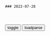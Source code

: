 ```tip
### 2022-07-28
```

<table id="tbc" style="white-space:pre-wrap">
</table>
<button onclick="toggleb()">toggle</button>
<button onclick="loadparse()">loadparse</button>
<br>
<!-- 🌸<br>🍅-　-🍑<hr>🍀 -->
<pre>
<textarea rows="30" cols="100" style="display: none" id="tar">

“饭圈”的背后隐藏着什么？女孩泪目讲述：追星“毁”了我的一生
https://mbd.baidu.com/newspage/data/landingsuper?context=%7B%22nid%22%3A%22news_9755749042950772432%22%7D&n_type=-1&p_from=-1

<font size="1" style="color:#DCDCDC">2022-07-28</font>

重庆一罪犯被执行死刑：为用钱财取悦女主播，杀亲生儿子骗保-度小视
https://quanmin.baidu.com/v/3040721506784520897

<font size="1" style="color:#DCDCDC">2022-07-28</font>

诸葛亮精心挑选的姜维，为何后期不堪一击？其实原因很简单
https://mbd.baidu.com/newspage/data/landingsuper?context=%7B%22nid%22%3A%22news_9657426615837732911%22%7D&n_type=-1&p_from=-1

g家全军安危系于姜维一身
https://pics0.baidu.com/feed/bd315c6034a85edf2de58d3e4be9bc29dc54758d.png?token=25ca738a8ec0b0798a90d9a8f072990c

刘备在的时候，大家尚可看着“光复汉室”的画大饼乐呵一阵子，心甘情愿地为之奉献，可是刘备死了那么久了，大家还只是守着眼前一亩三分地，这就让人怀疑了。

换句话说，百x们开始不再相信蜀汉g方描绘的那个“复兴之梦”，大家一致认为主战派包括那个曾经神机妙算的诸葛亮，都是疯子和野心家。可是，这么些年供给军队的粮草，可是实实在在从自己家里克扣出来的。

<font size="1" style="color:#DCDCDC">2022-07-28</font>

网传死亡小鸟会传播猴痘病毒是假的
https://media2.hndt.com/data_01/1/1/2022/07/28/6717b4960d2775f95067973974e657a4_750.png

上海一医院8000元招疫苗接种志愿者
http://news.hnr.cn/shxw/article/1/1552514115375566850

<font size="1" style="color:#DCDCDC">2022-07-28</font>

只用了4针，就让二舅变成残疾人，这针真厉害
https://baijiahao.baidu.com/s?id=1739421866649458889&wfr=spider&for=pc

<font size="1" style="color:#DCDCDC">2022-07-28</font>

把二舅打残的那一针，到底是什么针？医生说这种情况很常见！
https://mbd.baidu.com/newspage/data/videolanding?nid=sv_5017180822754273103&sourceFrom=pc_feedlist

<font size="1" style="color:#DCDCDC">2022-07-28</font>

蓬佩奥搭车怂恿“南希，我和你一起去台湾”......zg记者反问：这次想拿多少钱？
https://export.shobserver.com/baijiahao/html/512309.html

<font size="1" style="color:#DCDCDC">2022-07-28</font>

苏东坡与佛印趣事，眼中有什么心中就有什么|苏轼|佛法|和尚|问佛_网易订阅
https://www.163.com/dy/article/GQ3EQA9O0528O0PU.html

<font size="1" style="color:#DCDCDC">2022-07-28</font>

“佛由心生，心中有佛，所见万物皆是佛；心中是牛屎，所见皆化为牛屎。”
http://www.360doc.com/content/17/0117/00/39429639_622947066.shtml

<font size="1" style="color:#DCDCDC">2022-07-28</font>

罗永浩语录（一）：在妓女的眼中，这个世界上没有女人是不卖的|芙蓉姐姐|郭德纲|马克思|高尚_网易订阅
https://www.163.com/dy/article/H0J6PJH905428WKE.html

<font size="1" style="color:#DCDCDC">2022-07-28</font>

什么原理？打造可以制冷的空调，为什么要有一根管子连接室外
https://mbd.baidu.com/newspage/data/videolanding?nid=sv_7330640634130710750&sourceFrom=rec

<font size="1" style="color:#DCDCDC">2022-07-28</font>

为什么站在高楼，会有往下跳的冲动？
https://mbd.baidu.com/newspage/data/videolanding?nid=sv_12705536076054415062&sourceFrom=rec

<font size="1" style="color:#DCDCDC">2022-07-28</font>

人体就是一个“宇宙”，你敢相信吗？
https://mbd.baidu.com/newspage/data/videolanding?nid=sv_4453481625089214316&sourceFrom=rec

<font size="1" style="color:#DCDCDC">2022-07-28</font>

人眼像素高达5.76亿，占用大脑65%“内存”，进化论真的能解释？
https://mbd.baidu.com/newspage/data/videolanding?nid=sv_2150291009532047233&sourceFrom=rec

<font size="1" style="color:#DCDCDC">2022-07-28</font>

mp3是如何骗过你耳朵的？
https://mbd.baidu.com/newspage/data/videolanding?nid=sv_14210031809060848804&sourceFrom=rec

<font size="1" style="color:#DCDCDC">2022-07-28</font>

阿司匹林是如何被发现的？
https://mbd.baidu.com/newspage/data/videolanding?nid=sv_17045442466253371578&sourceFrom=rec

吃了h洛因要不酸了，腿也不疼了，80岁的老太太都能去跳绳了。就连抑郁症病人的世界，都变得阳光灿烂。

<font size="1" style="color:#DCDCDC">2022-07-28</font>

用水作燃料，居然真的可以太帅了，这样可以解决能源问题吗？
https://mbd.baidu.com/newspage/data/videolanding?nid=sv_16560609252883453011&sourceFrom=rec

<font size="1" style="color:#DCDCDC">2022-07-28</font>

“水转印”是什么，物件放在水上压一压就能印上图案，什么原理？
https://mbd.baidu.com/newspage/data/videolanding?nid=sv_10951350844722973495&sourceFrom=rec

湿拓，水贴纸。

<font size="1" style="color:#DCDCDC">2022-07-28</font>

“星岩”是什么？用高温加热鸡蛋，有趣的现象发生了
https://mbd.baidu.com/newspage/data/videolanding?nid=sv_10405164415624911078&sourceFrom=pc_feedlist

<font size="1" style="color:#DCDCDC">2022-07-28</font>

为什么河流总是弯弯曲曲的？搅动一杯茶水，有趣的现象发生了
https://mbd.baidu.com/newspage/data/videolanding?nid=sv_11606200292245993759&sourceFrom=rec

二次流，鼠子一家悲剧。

<font size="1" style="color:#DCDCDC">2022-07-28</font>

不可思议的鲁本斯管，只要接上音响就能让火焰跳舞，你知道原理吗
https://mbd.baidu.com/newspage/data/videolanding?nid=sv_7925532534409024557&sourceFrom=rec

f中的羊驼
共振的原理都懂， 但老外能把它鼓捣成好玩的东西， 而我们能把它延伸成100道练习题。 
39赞

b度网友d41924b689
确实

　zyhxczy
国外的发明多是人家有时间

<font size="1" style="color:#DCDCDC">2022-07-28</font>

声音的形状长什么样子？用弓拉动金属板，有趣的现象发生了
https://mbd.baidu.com/newspage/data/videolanding?nid=sv_5443348178435188053&sourceFrom=pc_feedlist

克拉尼图形，鲁本斯管。

<font size="1" style="color:#DCDCDC">2022-07-28</font>

从H2O说阴阳
http://www.360doc.com/content/16/0908/09/16043777_589238509.shtml

氧是阴离子；氢为阳离子。

<font size="1" style="color:#DCDCDC">2022-07-28</font>

水的结构之所以复杂，主要是它的量子效应，来涨知识｜科幻地带
https://mbd.baidu.com/newspage/data/videolanding?nid=sv_2823227634001837256&sourceFrom=pc_feedlist

<font size="1" style="color:#DCDCDC">2022-07-28</font>

流水线生产，AI配音的电影解说，正在让几千万人欲罢不能
https://m.thepaper.cn/baijiahao_19193416

“ 注意看，这个男人正在吃饭。 ”
“ 注意看，就在刚刚，这个男人遇上了佛波乐 ”。
https://imagepphcloud.thepaper.cn/pph/image/207/845/724.jpg

<font size="1" style="color:#DCDCDC">2022-07-28</font>

自动剥壳机的原理竟是如此简单，以后不管是鹌鹑蛋还是鸡蛋都能剥
https://mbd.baidu.com/newspage/data/videolanding?nid=sv_5973294646866346829&sourceFrom=pc_feedlist

<font size="1" style="color:#DCDCDC">2022-07-28</font>

【疫情防控·暖心瞬间】以爱的名义 共同守护我们的家——l州
https://m.thepaper.cn/baijiahao_19118932

<font size="1" style="color:#DCDCDC">2022-07-28</font>

借以爱的名义要求和控制别人，那不是爱！
https://baijiahao.baidu.com/s?id=1727425108404455250&wfr=spider&for=pc

<font size="1" style="color:#DCDCDC">2022-07-28</font>

「疫情防控·暖心瞬间」来自临洮的120吨爱心果蔬l州市七里河区已签收
https://baijiahao.baidu.com/s?id=1739450863018062302&wfr=spider&for=pc

<font size="1" style="color:#DCDCDC">2022-07-28</font>

捐赠蔬菜腐烂，被大量丢弃？辽宁早已预判，全程录音录像
https://baijiahao.baidu.com/s?id=1732989832130454775&wfr=spider&for=pc

<font size="1" style="color:#DCDCDC">2022-07-28</font>

云南捐赠上海蔬菜物资被转卖，男子从中牟利寒了两地人m的心
https://baijiahao.baidu.com/s?id=1731080948860402414&wfr=spider&for=pc

<font size="1" style="color:#DCDCDC">2022-07-28</font>

【疫情防控 暖心瞬间】疫情无情人有情 隔离病毒不隔爱
https://mp.weixin.qq.com/s?__biz=MzI0NTM3NDI3Nw==&mid=2247486938&idx=1&sn=7093c94aee1f05c4712aed5c7f6a085e&chksm=e94ec1f0de3948e6ca96e3ea771cdebfc16f29965d8fc02ee1102b535b13d0b26665105bf349&scene=27

<font size="1" style="color:#DCDCDC">2022-07-28</font>

婴幼儿被单独隔离！这是“z府规定”！谁应该反思？_腾讯新闻
https://new.qq.com/omn/20220404/20220404A01I6500.html

<font size="1" style="color:#DCDCDC">2022-07-28</font>

国际象棋机器人夹断7岁男孩手指，原因是「棋手违反安全规则」？
https://baijiahao.baidu.com/s?id=1739405274259479485

https://pic.rmb.bdstatic.com/bjh/down/886bd2a0424e8445b7913f9aab1385c4.gif
https://pic.rmb.bdstatic.com/bjh/news/5f449170de5c74489e82832186ba4a1e.gif
https://pic.rmb.bdstatic.com/bjh/news/b1d1edef82dacfa4e7b6524e83cc4063.gif

<font size="1" style="color:#DCDCDC">2022-07-28</font>

仅做两项修改，苹果就让StyleGANv2获得了3D生成能力
https://mbd.baidu.com/newspage/data/landingsuper?context=%7B%22nid%22%3A%22news_9638417146482584572%22%7D&n_type=1&p_from=3

https://pic.rmb.bdstatic.com/bjh/down/dfba2992d3ce9eca86967e0a7c64d1ac.gif
https://pic.rmb.bdstatic.com/bjh/down/12e13cc6ae95584b5d79a8462df5b136.gif
https://pic.rmb.bdstatic.com/bjh/down/85b1a461def74418ccbeae05d4a14e5a.gif

<font size="1" style="color:#DCDCDC">2022-07-28</font>

《哈利·波特》的赫敏本该长这样？DALL·E2「还原」小说人物形象
https://mbd.baidu.com/newspage/data/landingsuper?context=%7B%22nid%22%3A%22news_9405711892610178727%22%7D&n_type=-1&p_from=-1

https://pics3.baidu.com/feed/7af40ad162d9f2d30f7eeeb8b27d3e196227cc92.jpeg?token=31955eb69a16dca4ea133255b25faa85
https://pics4.baidu.com/feed/3bf33a87e950352aeb5372494fd24ff8b3118bd8.jpeg?token=57cd90e59762d6d3d4063a23a53b29bc
https://pics3.baidu.com/feed/77c6a7efce1b9d16e1880c18e84f00858d546493.jpeg?token=ed4db98358169284353ec90f355b4006
https://pics0.baidu.com/feed/5bafa40f4bfbfbeddea6a8a76761433cadc31f82.jpeg?token=993c506164a526f23f074c77e269baea
https://pics7.baidu.com/feed/cc11728b4710b912da1521f1e36c480993452200.jpeg?token=61580c7bcf9ef5afdaf76a32ef8c9eaa
https://pics6.baidu.com/feed/18d8bc3eb13533fa4298879fb242491540345bf4.jpeg?token=7d67b5025d0cec2ec33b653230348b7a

<font size="1" style="color:#DCDCDC">2022-07-28</font>

一禅：判断一个人爱不爱你，就看TA是否肯为你做这件事
https://mbd.baidu.com/newspage/data/videolanding?nid=sv_8091858793850968257&sourceFrom=pc_feedlist

<font size="1" style="color:#DCDCDC">2022-07-28</font>

巴媒：zg人怒火中烧
https://mbd.baidu.com/newspage/data/landingsuper?context=%7B%22nid%22%3A%22news_9687426026096465251%22%7D&n_type=-1&p_from=-1

与现在相比，那是一个相对无辜的时代。现在选举堕落的小丑担任最高职位正日益成为常态。

<font size="1" style="color:#DCDCDC">2022-07-28</font>

特朗普重返华盛顿演讲：“这个g家正走向地狱”
https://mbd.baidu.com/newspage/data/landingsuper?context=%7B%22nid%22%3A%22news_9406558559516753062%22%7D&n_type=-1&p_from=-1

<font size="1" style="color:#DCDCDC">2022-07-28</font>

小爸妈：后妈是个游戏高手，小宇甘拜下风，彻底心服口服了
https://mbd.baidu.com/newspage/data/videolanding?nid=sv_15167435163751548565&sourceFrom=pc_feedlist

<font size="1" style="color:#DCDCDC">2022-07-28</font>

二舅的“快乐”让人心生敬意，用来治愈s会则细思恐极
https://mbd.baidu.com/newspage/data/landingsuper?context=%7B%22nid%22%3A%22news_10039011013864977253%22%7D&n_type=-1&p_from=-1

一、失去的，是我不想要的，所以我永远快乐

孔子大赞“贤哉”的颜回，“一箪食，一瓢饮，在陋巷，人不堪其忧，回也不改其乐”，身处烂尾楼、手上民生物资也不足，仍然不改君子之志，安贫乐道，这种快乐就是一种更高级的满足内心精神世界的快乐。

伯林说：大家要小心。快，“躲进内心的城堡”。

斯多葛学派的哲人生逢乱世，亚历山大大帝在搞征伐，希腊现实世界的自由遭到了很大的破坏。在这个自由悉毁于战乱的时代，斯多葛学派告诉你：失去的自由你并不在乎，你拥有的自由才是最重要的。

伯林形象地用“吃不到葡萄说葡萄酸”来比喻斯多葛学派这种心态。

二、追求大我：m族身上的强悍

这个“大我”，是集体、是m族、是g家。

“大我”的意志，就是你的真正的自我意志。服从集体的“大我”，才是真正的自由。呈现“大我”的精神，你才真正快乐。那个卑微的微不足道的“小我”便被淹没在了浩浩荡荡的“大我”洪流之中。

你代表不了真正的你。集体才代表真正的你。

在密尔的思想里，人能够从多种可能中进行自由选择，并选择一种最合适自己的生活，才是最重要的。追求的方式越多，生活才会越丰富。密尔在《论自由》中也做过这样一个比喻:人要从很多货物中不断挑选，才能选出合适的衣服鞋子。生活道路，亦复如是。

<font size="1" style="color:#DCDCDC">2022-07-28</font>

红林悟道《韩非子-诡使》第十七章 使显
https://baijiahao.baidu.com/s?id=1724153856843728424&wfr=spider&for=pc

如果“私行义者尊，躁险谗谀者任”那么道德律法存在的载体也就没有了，自然作用就会消失。今天，韩非子继续给我们讲社会中或是朝堂上的不良现象，他认为“四封之内所以听从者，信与德也；而陂知倾覆者使。”意思是：全国民众服从君主而令行禁止，靠的是信义和德行，但现在那些狡猾奸诈而惯于诬陷倾轧的人却得到使用。

<font size="1" style="color:#DCDCDC">2022-07-28</font>

「国际漫评」连环画｜“我有一个看不惯又打不败的对手”（4）
https://mbd.baidu.com/newspage/data/landingsuper?context=%7B%22nid%22%3A%22news_9388661254660434991%22%7D&n_type=-1&p_from=-1

您还是人类的灯塔呢。

这是能见光的吗？

你是怎么造的？怎么就塌房了呢？
　你光让我立人设，可咱也没真材实料啊。

https://pics7.baidu.com/feed/279759ee3d6d55fb3b995fb4b65efa4021a4dd48.jpeg?token=9736c4d79837837c96b27c1505b21d73.jpg

https://pics7.baidu.com/feed/279759ee3d6d55fb3b995fb4b65efa4021a4dd48.jpeg?token=9736c4d79837837c96b27c1505b21d73

http://pics7.baidu.com/feed/279759ee3d6d55fb3b995fb4b65efa4021a4dd48.jpeg?token=9736c4d79837837c96b27c1505b21d73.jpg

<font size="1" style="color:#DCDCDC">2022-07-28</font>

照亮人类历史前进方向的灯塔-zgs会科学网
http://www.cssn.cn/zx/yw/201804/t20180408_3900181_2.shtml

<font size="1" style="color:#DCDCDC">2022-07-28</font>

多gzdl导人：x总s记为世界发展指明方向
https://baijiahao.baidu.com/s?id=1704611203920107166&wfr=spider&for=pc

<font size="1" style="color:#DCDCDC">2022-07-28</font>

zg最神秘的一个城市，没有名称，只有代号，它叫 404！
https://xw.qq.com/amphtml/20220726A03LX200

<font size="1" style="color:#DCDCDC">2022-07-28</font>

水泥墙里塞泡沫？投资数千万“水利工程”变“样子工程”
https://m.gmw.cn/baijia/2021-04/17/1302237137.html

<font size="1" style="color:#DCDCDC">2022-07-28</font>

</textarea>
</pre>
<!-- 🍀<br>🍑-　-🍅<hr>🌸 -->

```note
```

<link
  rel="stylesheet"
  href="https://cdn.jsdelivr.net/npm/@fancyapps/ui/dist/fancybox.css"
/>
<script src="https://cdn.jsdelivr.net/npm/@fancyapps/ui@4.0/dist/fancybox.umd.js"></script>

<script type="text/javascript">

var __urlRegex = /(\b(https?|ftp|file):\/\/[-A-Z0-9+&@#\/%?=~_|!:,.;]*[-A-Z0-9+&@#\/%=~_|])/ig;
var __imgRegex = /\.(?:jpe?g|gif|png|webp)$/i;

loadparse();

function parseURL($string){

    var exp = __urlRegex;
    return $string.replace(exp,function(match){
            __imgRegex.lastIndex=0;
            if(__imgRegex.test(match)){
                return '<a data-fancybox="gallery" href="' + match.replace("/p=700", "")
                 + '"><img src="' + match.replace("/p=700", "/p=160x200")+'" width="64"></a>';
            }
            else{
                return '<a href="' + match + '" target="_blank">' + match + '</a>';
            }
        }
    );
}

function loadparse() {
  tbc.innerHTML = parseURL(tar.value);
}

function toggleb() {
  var x = document.getElementById("tar");
  if (x.style.display === "none") {
    x.style.display = "";
  } else {
    x.style.display = "none";
  }
}

</script>
